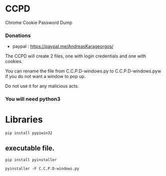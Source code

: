 # CCPD
Chrome Cookie Password Dump

### Donations

* paypal : https://paypal.me/AndreasKarageorgos/

The CCPD will create 2 files, one with login credentials and one with cookies.

You can rename the file from C.C.P.D-windows.py to C.C.P.D-windows.pyw if you do not want a window to pop up.

Do not use it for any malicious acts.

### You will need python3

# Libraries

    pip install pypiwin32

## executable file.
  
    pip install pyinstaller
  
    pyinstaller -F C.C.P.D-windows.py

